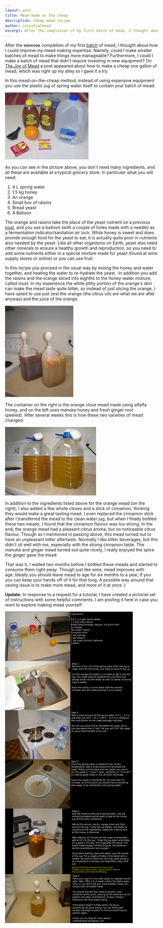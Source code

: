 ```yaml
---
layout: post
title: Mead made on the cheap
description: Cheap mead recipe
author: celestialmead
excerpt: After the completion of my first batch of mead, I thought about how I could improve my mead making expertise ...
---
```

After the ~~success~~ completion of my first [batch](http://celestialmead.github.io/2010/06/15/first-batch.html) of mead, I thought about how I could improve my mead making expertise. Namely, could I make smaller batches of mead to make things more manageable? Furthermore, I could I make a batch of mead that didn't require investing in new equipment? On [The Joy of Mead](http://www.stormthecastle.com/mead) a post appeared about how to make a cheap one gallon of mead, which was right up my alley so I gave it a try.

In this mead-on-the-cheap method, instead of using expensive equipment you use the plastic jug of spring water itself to contain your batch of mead:

![Mead made on the cheap](/assets/mead_on_the_cheap.jpg)

As you can see in the picture above, you don't need many ingredients, and all these are available at a typical grocery store. In particular what you will need:
1. 4 L spring water
2. 1.5 kg honey
3. An orange
4. Small box of raisins
5. Bread yeast
6. A Balloon

The orange and raisins take the place of the yeast nutrient on a previous [post](http://celestialmead.github.io/2010/06/15/first-batch.html), and you use a balloon (with a couple of holes made with a needle) as a fermentation indicator/sanitation air lock. While honey is sweet and does provide enough food for the yeast to eat, it is actually quite poor in nutrients also needed by the yeast. Like all other organisms on Earth, yeast also need other minerals to ensure a healthy growth and reproduction, so you need to add some nutrients either in a special mixture made for yeast (found at wine supply stores or online) or you can use fruit.

In this recipe you proceed in the usual way by mixing the honey and water together, and heating the water to re-hydrate the yeast.  In addition you add the raisins and the orange sliced into eighths to the honey-water mixture, called must. In my experience the white pithy portion of the orange's skin can make the mead taste quite bitter, so instead of just slicing the orange, I have opted to use just zest the orange (the citrus oils are what we are after anyway) and the juice of the orange.

![Mead siblings](/assets/mead_siblings_after_three_hours_022809.jpg)

The container on the right is the orange clove mead made using alfalfa honey, and on the left uses manuka honey and fresh ginger root (peeled). After several weeks this is how these two varieties of mead changed:

![Mead siblings after 3 weeks](/assets/mead_siblings_032009.jpg)

In addition to the ingredients listed above for the orange mead (on the right), I also added a few whole cloves and a stick of cinnamon, thinking they would make a great tasting mead. I even replaced the cinnamon stick after I transferred the mead to the clean water jug, but when I finally bottled these two meads, I found that the cinnamon flavour was too strong. In the end, the orange mead had a pleasant citrus aroma, but no noticeable citrus flavour. Though as I mentioned in passing above, this mead turned out to have an unpleasant bitter aftertaste. Normally I like bitter beverages, but this didn't sit well with me, especially with the strong cinnamon taste. The manuka and ginger mead turned out quite nicely, I really enjoyed the spice the ginger gave the mead.

That was it, I waited two months before I bottled these meads and started to consume them right away. Though just like wine, mead improves with age. Ideally you should leave mead to age for six months to a year, if you you can keep your hands off of it for that long. A possible way around that vexing issue is to make more mead, and more of it at once :)

**Update:** In response to a request for a tutorial, I have created a pictorial set of instructions with some helpful comments. I am posting it here in case you want to explore making mead yourself:

![Mead making vertical](/assets/mead_on_the_cheap_vertical.jpg)
